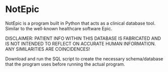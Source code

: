 # NotEpic
NotEpic is a program built in Python that acts as a clinical database tool. Similar to the well-known healthcare software Epic.

DISCLAIMER:
PATIENT INFO WITHIN THIS DATABASE IS FABRICATED AND IS NOT INTENDED TO REFLECT ON ACCURATE HUMAN INFORMATION.
ANY SIMILARITIES ARE COINCIDENCES!

Download and run the SQL script to create the necessary schema/database that the program uses before running the actual program.
